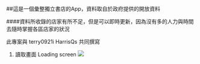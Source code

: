 ##這是一個彙整獨立書店的App，資料取自於政府提供的開放資料

####資料所收錄的店家有所不足，但是可以即時更新，因為沒有多的人力與時間去隨時掌握各區店家的狀況

此專案與 terry0921i HarrisQs 共同撰寫

1. 讀取畫面 Loading screen
 ![](https://drive.google.com/open?id=0B8kHqz41-gnNNVNtNi1XV0ZsMkU)
 
 
